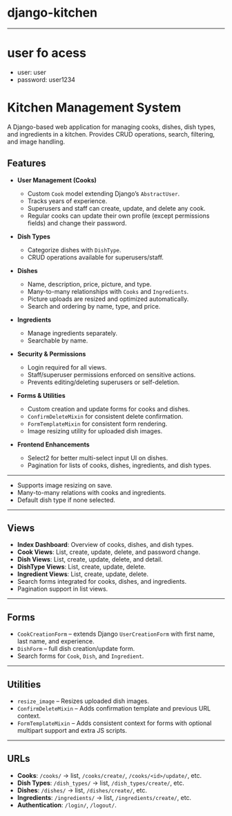 # django-kitchen
---
# user fo acess

  * user: user
  * password: user1234




# Kitchen Management System

A Django-based web application for managing cooks, dishes, dish types, and ingredients in a kitchen. Provides CRUD operations, search, filtering, and image handling.

## Features

* **User Management (Cooks)**

  * Custom `Cook` model extending Django’s `AbstractUser`.
  * Tracks years of experience.
  * Superusers and staff can create, update, and delete any cook.
  * Regular cooks can update their own profile (except permissions fields) and change their password.

* **Dish Types**

  * Categorize dishes with `DishType`.
  * CRUD operations available for superusers/staff.

* **Dishes**

  * Name, description, price, picture, and type.
  * Many-to-many relationships with `Cooks` and `Ingredients`.
  * Picture uploads are resized and optimized automatically.
  * Search and ordering by name, type, and price.

* **Ingredients**

  * Manage ingredients separately.
  * Searchable by name.

* **Security & Permissions**

  * Login required for all views.
  * Staff/superuser permissions enforced on sensitive actions.
  * Prevents editing/deleting superusers or self-deletion.

* **Forms & Utilities**

  * Custom creation and update forms for cooks and dishes.
  * `ConfirmDeleteMixin` for consistent delete confirmation.
  * `FormTemplateMixin` for consistent form rendering.
  * Image resizing utility for uploaded dish images.

* **Frontend Enhancements**

  * Select2 for better multi-select input UI on dishes.
  * Pagination for lists of cooks, dishes, ingredients, and dish types.

---

* Supports image resizing on save.
* Many-to-many relations with cooks and ingredients.
* Default dish type if none selected.

---

## Views

* **Index Dashboard**: Overview of cooks, dishes, and dish types.
* **Cook Views**: List, create, update, delete, and password change.
* **Dish Views**: List, create, update, delete, and detail.
* **DishType Views**: List, create, update, delete.
* **Ingredient Views**: List, create, update, delete.
* Search forms integrated for cooks, dishes, and ingredients.
* Pagination support in list views.

---

## Forms

* `CookCreationForm` – extends Django `UserCreationForm` with first name, last name, and experience.
* `DishForm` – full dish creation/update form.
* Search forms for `Cook`, `Dish`, and `Ingredient`.

---

## Utilities

* `resize_image` – Resizes uploaded dish images.
* `ConfirmDeleteMixin` – Adds confirmation template and previous URL context.
* `FormTemplateMixin` – Adds consistent context for forms with optional multipart support and extra JS scripts.

---

## URLs

* **Cooks**: `/cooks/` → list, `/cooks/create/`, `/cooks/<id>/update/`, etc.
* **Dish Types**: `/dish_types/` → list, `/dish_types/create/`, etc.
* **Dishes**: `/dishes/` → list, `/dishes/create/`, etc.
* **Ingredients**: `/ingredients/` → list, `/ingredients/create/`, etc.
* **Authentication**: `/login/`, `/logout/`.
